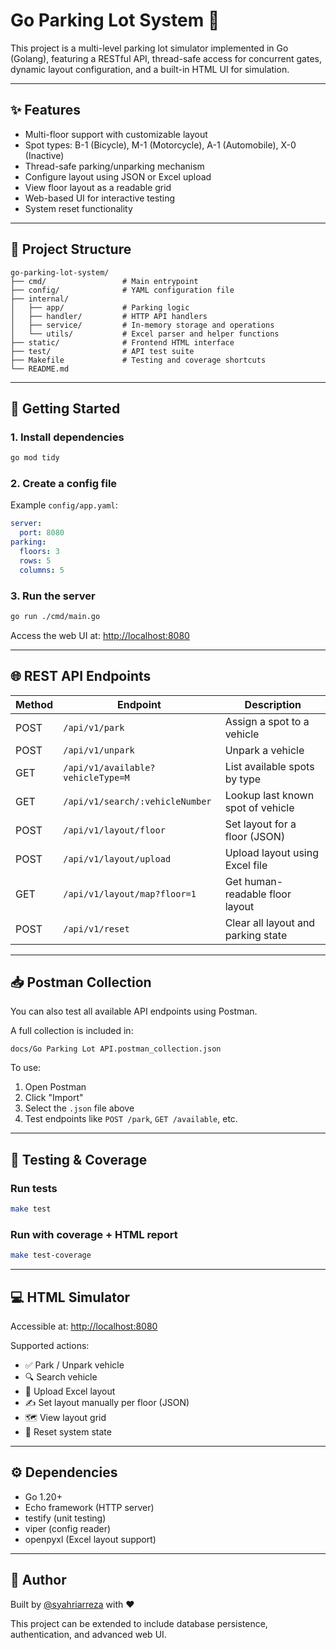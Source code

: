 # Go Parking Lot System 🚗

This project is a multi-level parking lot simulator implemented in Go (Golang), featuring a RESTful API, thread-safe access for concurrent gates, dynamic layout configuration, and a built-in HTML UI for simulation.

---

## ✨ Features

- Multi-floor support with customizable layout
- Spot types: B-1 (Bicycle), M-1 (Motorcycle), A-1 (Automobile), X-0 (Inactive)
- Thread-safe parking/unparking mechanism
- Configure layout using JSON or Excel upload
- View floor layout as a readable grid
- Web-based UI for interactive testing
- System reset functionality

---

## 📁 Project Structure

```
go-parking-lot-system/
├── cmd/                 # Main entrypoint
├── config/              # YAML configuration file
├── internal/
│   ├── app/             # Parking logic
│   ├── handler/         # HTTP API handlers
│   ├── service/         # In-memory storage and operations
│   └── utils/           # Excel parser and helper functions
├── static/              # Frontend HTML interface
├── test/                # API test suite
├── Makefile             # Testing and coverage shortcuts
└── README.md
```

---

## 🚀 Getting Started

### 1. Install dependencies

```bash
go mod tidy
```

### 2. Create a config file

Example `config/app.yaml`:

```yaml
server:
  port: 8080
parking:
  floors: 3
  rows: 5
  columns: 5
```

### 3. Run the server

```bash
go run ./cmd/main.go
```

Access the web UI at: [http://localhost:8080](http://localhost:8080)

---

## 🌐 REST API Endpoints

| Method | Endpoint                          | Description                        |
|--------|-----------------------------------|------------------------------------|
| POST   | `/api/v1/park`                    | Assign a spot to a vehicle         |
| POST   | `/api/v1/unpark`                  | Unpark a vehicle                   |
| GET    | `/api/v1/available?vehicleType=M` | List available spots by type       |
| GET    | `/api/v1/search/:vehicleNumber`   | Lookup last known spot of vehicle  |
| POST   | `/api/v1/layout/floor`            | Set layout for a floor (JSON)      |
| POST   | `/api/v1/layout/upload`           | Upload layout using Excel file     |
| GET    | `/api/v1/layout/map?floor=1`      | Get human-readable floor layout    |
| POST   | `/api/v1/reset`                   | Clear all layout and parking state |

---

## 📥 Postman Collection

You can also test all available API endpoints using Postman.

A full collection is included in:

```
docs/Go Parking Lot API.postman_collection.json
```

To use:
1. Open Postman
2. Click "Import"
3. Select the `.json` file above
4. Test endpoints like `POST /park`, `GET /available`, etc.

---

## 🧪 Testing & Coverage

### Run tests

```bash
make test
```

### Run with coverage + HTML report

```bash
make test-coverage
```

---

## 💻 HTML Simulator

Accessible at: [http://localhost:8080](http://localhost:8080)

Supported actions:
- ✅ Park / Unpark vehicle
- 🔍 Search vehicle
- 📄 Upload Excel layout
- ✍️ Set layout manually per floor (JSON)
- 🗺️ View layout grid
- 🔁 Reset system state

---

## ⚙️ Dependencies

- Go 1.20+
- Echo framework (HTTP server)
- testify (unit testing)
- viper (config reader)
- openpyxl (Excel layout support)

---

## 👤 Author

Built by [@syahriarreza](https://github.com/syahriarreza) with ❤️

This project can be extended to include database persistence, authentication, and advanced web UI.
